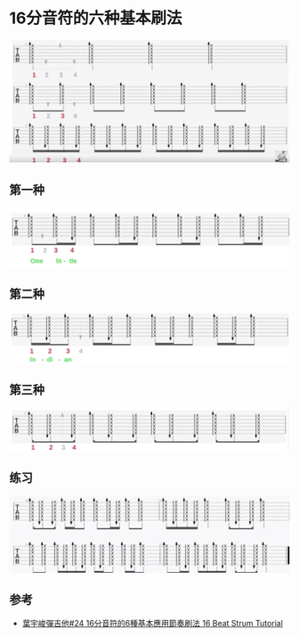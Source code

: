 # 16分音符的六种基本刷法

![](../../images/practice/rhythm/16_beat_1.png)

## 第一种

![](../../images/practice/rhythm/16_beat_2.png)

## 第二种

![](../../images/practice/rhythm/16_beat_3.png)

## 第三种

![](../../images/practice/rhythm/16_beat_4.png)

## 练习

![](../../images/practice/rhythm/16_beat_5.png)

## 参考
- [葉宇峻彈吉他#24 16分音符的6種基本應用節奏刷法 16 Beat Strum Tutorial](https://www.youtube.com/watch?v=1Qr8mjeZNQE&feature=youtu.be)
